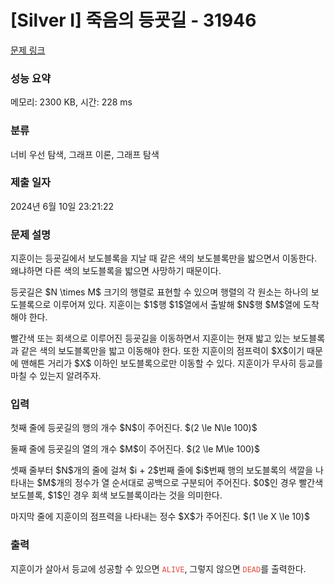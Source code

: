 # [Silver I] 죽음의 등굣길 - 31946 

[문제 링크](https://www.acmicpc.net/problem/31946) 

### 성능 요약

메모리: 2300 KB, 시간: 228 ms

### 분류

너비 우선 탐색, 그래프 이론, 그래프 탐색

### 제출 일자

2024년 6월 10일 23:21:22

### 문제 설명

<p>지훈이는 등굣길에서 보도블록을 지날 때 같은 색의 보도블록만을 밟으면서 이동한다. 왜냐하면 다른 색의 보도블록을 밟으면 사망하기 때문이다.</p>

<p>등굣길은 $N \times M$ 크기의 행렬로 표현할 수 있으며 행렬의 각 원소는 하나의 보도블록으로 이루어져 있다. 지훈이는 $1$행 $1$열에서 출발해 $N$행 $M$열에 도착해야 한다.</p>

<p>빨간색 또는 회색으로 이루어진 등굣길을 이동하면서 지훈이는 현재 밟고 있는 보도블록과 같은 색의 보도블록만을 밟고 이동해야 한다. 또한 지훈이의 점프력이 $X$이기 때문에 맨해튼 거리가 $X$ 이하인 보도블록으로만 이동할 수 있다. 지훈이가 무사히 등교를 마칠 수 있는지 알려주자.</p>

### 입력 

 <p>첫째 줄에 등굣길의 행의 개수 $N$이 주어진다. $(2 \le N\le 100)$</p>

<p>둘째 줄에 등굣길의 열의 개수 $M$이 주어진다. $(2 \le M\le 100)$</p>

<p>셋째 줄부터 $N$개의 줄에 걸쳐 $i + 2$번째 줄에 $i$번째 행의 보도블록의 색깔을 나타내는 $M$개의 정수가 열 순서대로 공백으로 구분되어 주어진다. $0$인 경우 빨간색 보도블록, $1$인 경우 회색 보도블록이라는 것을 의미한다.</p>

<p>마지막 줄에 지훈이의 점프력을 나타내는 정수 $X$가 주어진다. $(1 \le X \le 10)$</p>

### 출력 

 <p>지훈이가 살아서 등교에 성공할 수 있으면 <span style="color:#e74c3c;"><code>ALIVE</code></span>, 그렇지 않으면 <span style="color:#e74c3c;"><code>DEAD</code></span>를 출력한다.</p>

